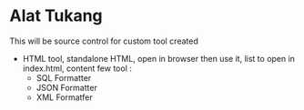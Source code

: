 # Alat Tukang

This will be source control for custom tool created 

- HTML tool,  standalone HTML, open in browser then use it, list to open in index.html, content few tool :   
   - SQL Formatter
   - JSON Formatter
   - XML Formatfer
